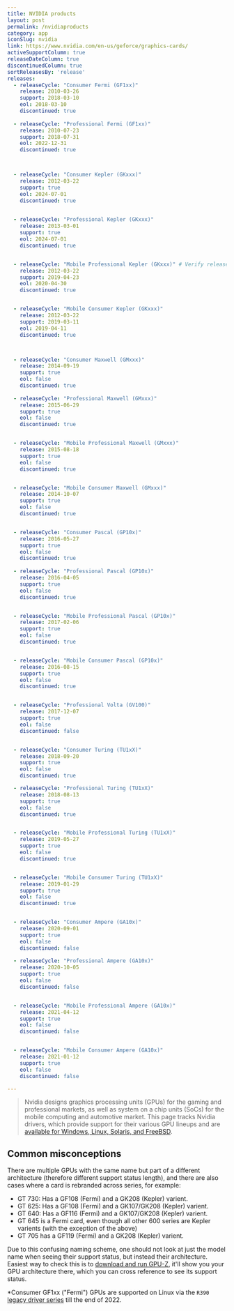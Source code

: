 ```yaml
---
title: NVIDIA products
layout: post
permalink: /nvidiaproducts
category: app
iconSlug: nvidia
link: https://www.nvidia.com/en-us/geforce/graphics-cards/
activeSupportColumn: true
releaseDateColumn: true
discontinuedColumn: true
sortReleasesBy: 'release'
releases:
  - releaseCycle: "Consumer Fermi (GF1xx)"
    release: 2010-03-26
    support: 2018-03-10
    eol: 2018-03-10
    discontinued: true
    
  - releaseCycle: "Professional Fermi (GF1xx)"
    release: 2010-07-23
    support: 2018-07-31
    eol: 2022-12-31
    discontinued: true



  - releaseCycle: "Consumer Kepler (GKxxx)"
    release: 2012-03-22
    support: true
    eol: 2024-07-01
    discontinued: true

    
  - releaseCycle: "Professional Kepler (GKxxx)"
    release: 2013-03-01
    support: true
    eol: 2024-07-01
    discontinued: true


  - releaseCycle: "Mobile Professional Kepler (GKxxx)" # Verify release date.
    release: 2012-03-22
    support: 2019-04-23
    eol: 2020-04-30
    discontinued: true


  - releaseCycle: "Mobile Consumer Kepler (GKxxx)" 
    release: 2012-03-22
    support: 2019-03-11
    eol: 2019-04-11
    discontinued: true



  - releaseCycle: "Consumer Maxwell (GMxxx)"
    release: 2014-09-19
    support: true
    eol: false
    discontinued: true
    
  - releaseCycle: "Professional Maxwell (GMxxx)"
    release: 2015-06-29
    support: true
    eol: false
    discontinued: true


  - releaseCycle: "Mobile Professional Maxwell (GMxxx)" 
    release: 2015-08-18
    support: true
    eol: false
    discontinued: true


  - releaseCycle: "Mobile Consumer Maxwell (GMxxx)" 
    release: 2014-10-07
    support: true
    eol: false
    discontinued: true


  - releaseCycle: "Consumer Pascal (GP10x)"
    release: 2016-05-27
    support: true
    eol: false
    discontinued: true
   
  - releaseCycle: "Professional Pascal (GP10x)"
    release: 2016-04-05
    support: true
    eol: false
    discontinued: true


  - releaseCycle: "Mobile Professional Pascal (GP10x)"
    release: 2017-02-06
    support: true
    eol: false
    discontinued: true


  - releaseCycle: "Mobile Consumer Pascal (GP10x)" 
    release: 2016-08-15
    support: true
    eol: false
    discontinued: true


  - releaseCycle: "Professional Volta (GV100)" 
    release: 2017-12-07
    support: true
    eol: false
    discontinued: false


  - releaseCycle: "Consumer Turing (TU1xX)"
    release: 2018-09-20
    support: true
    eol: false
    discontinued: true

  - releaseCycle: "Professional Turing (TU1xX)"
    release: 2018-08-13
    support: true
    eol: false
    discontinued: true


  - releaseCycle: "Mobile Professional Turing (TU1xX)"
    release: 2019-05-27
    support: true
    eol: false
    discontinued: true


  - releaseCycle: "Mobile Consumer Turing (TU1xX)" 
    release: 2019-01-29
    support: true
    eol: false
    discontinued: true


  - releaseCycle: "Consumer Ampere (GA10x)"
    release: 2020-09-01
    support: true
    eol: false
    discontinued: false
    
  - releaseCycle: "Professional Ampere (GA10x)"
    release: 2020-10-05
    support: true
    eol: false
    discontinued: false


  - releaseCycle: "Mobile Professional Ampere (GA10x)"
    release: 2021-04-12
    support: true
    eol: false
    discontinued: false


  - releaseCycle: "Mobile Consumer Ampere (GA10x)" 
    release: 2021-01-12
    support: true
    eol: false
    discontinued: false

---
```


> Nvidia designs graphics processing units (GPUs) for the gaming and professional markets, as well as system on a chip units (SoCs) for the mobile computing and automotive market. This page tracks Nvidia drivers, which provide support for their various GPU lineups and are [available for Windows, Linux, Solaris, and FreeBSD](https://www.nvidia.com/Download/index.aspx?lang=en-us).

## Common misconceptions

There are multiple GPUs with the same name but part of a different architecture (therefore different support status length), and there are also cases where a card is rebranded across series, for example:

- GT 730: Has a GF108 (Fermi) and a GK208 (Kepler) varient.
- GT 625: Has a GF108 (Fermi) and a GK107/GK208 (Kepler) varient. 
- GT 640: Has a GF116 (Fermi) and a GK107/GK208 (Kepler) varient. 
- GT 645 is a Fermi card, even though all other 600 series are Kepler varients (with the exception of the above)
- GT 705 has a GF119 (Fermi) and a GK208 (Kepler) varient.


Due to this confusing naming scheme, one should not look at just the model name when seeing their support status, but instead their architecture. Easiest way to check this is to [download and run GPU-Z](https://www.techpowerup.com/gpuz/), it'll show you your GPU architecture there, which you can cross reference to see its support status.



*Consumer GF1xx ("Fermi") GPUs are supported on Linux via the `R390` [legacy driver series](https://nvidia.custhelp.com/app/answers/detail/a_id/3142/~/support-timeframes-for-unix-legacy-gpu-releases) till the end of 2022.

